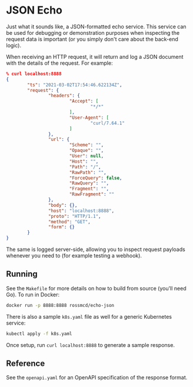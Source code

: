 # JSON Echo

Just what it sounds like, a JSON-formatted echo service. This service can be used for debugging or demonstration purposes when inspecting the request data is important (or you simply don't care about the back-end logic). 

When receiving an HTTP request, it will return and log a JSON document with the details of the request. For example:

```json
% curl localhost:8888
{
        "ts": "2021-03-02T17:54:46.622134Z",
        "request": {
                "headers": {
                        "Accept": [
                                "*/*"
                        ],
                        "User-Agent": [
                                "curl/7.64.1"
                        ]
                },
                "url": {
                        "Scheme": "",
                        "Opaque": "",
                        "User": null,
                        "Host": "",
                        "Path": "/",
                        "RawPath": "",
                        "ForceQuery": false,
                        "RawQuery": "",
                        "Fragment": "",
                        "RawFragment": ""
                },
                "body": {},
                "host": "localhost:8888",
                "proto": "HTTP/1.1",
                "method": "GET",
                "form": {}
        }
}
```

The same is logged server-side, allowing you to inspect request payloads whenever you need to (for example testing a webhook).

## Running

See the `Makefile` for more details on how to build from source (you'll need Go). To run in Docker:

```sh
docker run -p 8888:8888 rossmcd/echo-json
```

There is also a sample `k8s.yaml` file as well for a generic Kubernetes service:

```sh
kubectl apply -f k8s.yaml
```

Once setup, run `curl localhost:8888` to generate a sample response.

## Reference

See the `openapi.yaml` for an OpenAPI specification of the response format.

